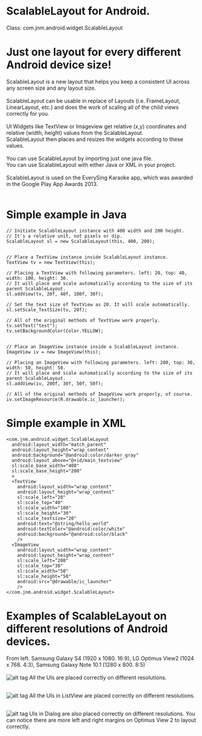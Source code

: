 ScalableLayout for Android. 
====================

Class: com.jnm.android.widget.ScalableLayout 

Just one layout for every different Android device size!<br/>
====================

ScalableLayout is a new layout that helps you keep a consistent UI across any screen size and any layout size.<br/>
<br/>
ScalableLayout can be usable in replace of Layouts (i.e. FrameLayout, LinearLayout, etc.) and does the work of scaling all of the child views correctly for you.<br/>
<br/>
UI Widgets like TextView or Imageview get relative (x,y) coordinates and relative (width, height) values from the ScalableLayout.<br/>
ScalableLayout then places and resizes the widgets according to these values.<br/>
<br/>
You can use ScalableLayout by importing just one java file.<br/>
You can use ScalableLayout with either Java or XML in your project.<br/>
<br/>
ScalableLayout is used on the EverySing Karaoke app, which was awarded in the Google Play App Awards 2013.<br/>
<br/>



# Simple example in Java

    // Initiate ScalableLayout instance with 400 width and 200 height. 
    // It's a relative unit, not pixels or dip.
    ScalableLayout sl = new ScalableLayout(this, 400, 200);


    // Place a TextView instance inside ScalableLayout instance. 
    TextView tv = new TextView(this);
    
    // Placing a TextView with following parameters. left: 20, top: 40, width: 100, height: 30.
    // It will place and scale automatically according to the size of its parent ScalableLayout.
    sl.addView(tv, 20f, 40f, 100f, 30f);
    
    // Set the text size of TextView as 20. It will scale automatically.
    sl.setScale_TextSize(tv, 20f);
    
    // All of the original methods of TextView work properly. 
    tv.setText("test");
    tv.setBackgroundColor(Color.YELLOW);
    
    
    // Place an ImageView instance inside a ScalableLayout instance. 
    ImageView iv = new ImageView(this);
    
    // Placing an ImageView with following parameters. left: 200, top: 30, width: 50, height: 50.
    // It will place and scale automatically according to the size of its parent ScalableLayout.
    sl.addView(iv, 200f, 30f, 50f, 50f);
    
    // All of the original methods of ImageView work properly, of course. 
    iv.setImageResource(R.drawable.ic_launcher);


# Simple example in XML

    <com.jnm.android.widget.ScalableLayout
      android:layout_width="match_parent"
      android:layout_height="wrap_content"
      android:background="@android:color/darker_gray"
      android:layout_above="@+id/main_textview"
      sl:scale_base_width="400"
      sl:scale_base_height="200"
      >
      <TextView 
        android:layout_width="wrap_content"
        android:layout_height="wrap_content"
        sl:scale_left="20"
        sl:scale_top="40"
        sl:scale_width="100"
        sl:scale_height="30"
        sl:scale_textsize="20"
        android:text="@string/hello_world" 
        android:textColor="@android:color/white"
        android:background="@android:color/black"
        />
      <ImageView 
        android:layout_width="wrap_content"
        android:layout_height="wrap_content"
        sl:scale_left="200"
        sl:scale_top="30"
        sl:scale_width="50"
        sl:scale_height="50"
        android:src="@drawable/ic_launcher"
        />
    </com.jnm.android.widget.ScalableLayout>        




Examples of ScalableLayout on different resolutions of Android devices.
====================
From left. Samsung Galaxy S4 (1920 x 1080. 16:9), LG Optimus View2 (1024 x 768. 4:3), Samsung Galaxy Note 10.1 (1280 x 800. 8:5)<br/><br/>
![alt tag](https://raw.github.com/ssomai/ScalableLayout/master/images/sl_01_main.jpg)
All the UIs are placed correctly on different resolutions.<br/><br/>

![alt tag](https://raw.github.com/ssomai/ScalableLayout/master/images/sl_02_singtop100.jpg)
All the UIs in ListView are placed correctly on different resolutions.<br/><br/>

![alt tag](https://raw.github.com/ssomai/ScalableLayout/master/images/sl_03_singoption.jpg)
UIs in Dialog are also placed correctly on different resolutions. You can notice there are more left and right margins on Optimus View 2 to layout correctly.<br/>




